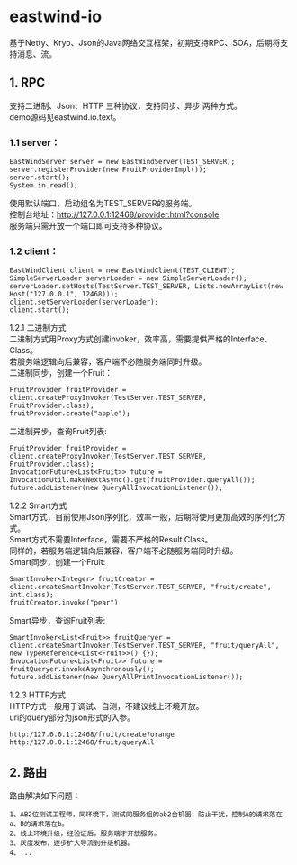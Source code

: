 # eastwind-io
基于Netty、Kryo、Json的Java网络交互框架，初期支持RPC、SOA，后期将支持消息、流。

## 1. RPC
支持二进制、Json、HTTP 三种协议，支持同步、异步 两种方式。<br/>
demo源码见eastwind.io.text。

### 1.1 server：
		
	EastWindServer server = new EastWindServer(TEST_SERVER);
	server.registerProvider(new FruitProviderImpl());
	server.start();
	System.in.read();
		
使用默认端口，启动组名为TEST_SERVER的服务端。<br/>
控制台地址：http://127.0.0.1:12468/provider.html?console<br/>
服务端只需开放一个端口即可支持多种协议。<br/>

### 1.2 client：

	EastWindClient client = new EastWindClient(TEST_CLIENT);
	SimpleServerLoader serverLoader = new SimpleServerLoader();
	serverLoader.setHosts(TestServer.TEST_SERVER, Lists.newArrayList(new Host("127.0.0.1", 12468)));
	client.setServerLoader(serverLoader);
	client.start();

1.2.1 二进制方式<br/>
二进制方式用Proxy方式创建invoker，效率高，需要提供严格的Interface、Class。<br/>
若服务端逻辑向后兼容，客户端不必随服务端同时升级。<br/>
二进制同步，创建一个Fruit：

	FruitProvider fruitProvider = client.createProxyInvoker(TestServer.TEST_SERVER, FruitProvider.class);
	fruitProvider.create("apple");
	
二进制异步，查询Fruit列表:

	FruitProvider fruitProvider = client.createProxyInvoker(TestServer.TEST_SERVER, FruitProvider.class);
	InvocationFuture<List<Fruit>> future = InvocationUtil.makeNextAsync().get(fruitProvider.queryAll());
	future.addListener(new QueryAllInvocationListener());
		
1.2.2 Smart方式<br/>
Smart方式，目前使用Json序列化，效率一般，后期将使用更加高效的序列化方式。<br/>
Smart方式不需要Interface，需要不严格的Result Class。<br/>
同样的，若服务端逻辑向后兼容，客户端不必随服务端同时升级。<br/>
Smart同步，创建一个Fruit:

	SmartInvoker<Integer> fruitCreator = client.createSmartInvoker(TestServer.TEST_SERVER, "fruit/create", int.class);
	fruitCreator.invoke("pear")
	
Smart异步，查询Fruit列表:

	SmartInvoker<List<Fruit>> fruitQueryer = client.createSmartInvoker(TestServer.TEST_SERVER, "fruit/queryAll", new TypeReference<List<Fruit>>() {});
	InvocationFuture<List<Fruit>> future = fruitQueryer.invokeAsynchronously();
	future.addListener(new QueryAllPrintInvocationListener());
		
1.2.3 HTTP方式<br/>
HTTP方式一般用于调试、自测，不建议线上环境开放。<br/>
uri的query部分为json形式的入参。
	
	http:/127.0.0.1:12468/fruit/create?orange
	http:/127.0.0.1:12468/fruit/queryAll
	
## 2. 路由
路由解决如下问题：
	
	1、AB2位测试工程师，同环境下，测试同服务组的ab2台机器，防止干扰，控制A的请求落在a、B的请求落在b。
	2、线上环境升级，经验证后，服务端才开放服务。
	3、灰度发布，逐步扩大导流到升级机器。
	4、...
